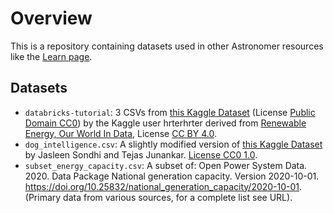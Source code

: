 # Overview

This is a repository containing datasets used in other Astronomer resources like the [Learn page](https://docs.astronomer.io/learn).

## Datasets

- `databricks-tutorial`: 3 CSVs from [this Kaggle Dataset](https://www.kaggle.com/datasets/programmerrdai/renewable-energy) (License [Public Domain CC0](https://creativecommons.org/publicdomain/zero/1.0/)) by the Kaggle user hrterhrter derived from [Renewable Energy, Our World In Data](https://ourworldindata.org/renewable-energy), License [CC BY 4.0](https://creativecommons.org/licenses/by/4.0/). 
- `dog_intelligence.csv`: A slightly modified version of [this Kaggle Dataset](https://www.kaggle.com/datasets/jasleensondhi/dog-intelligence-comparison-based-on-size) by Jasleen Sondhi and Tejas Junankar. [License CC0 1.0](https://creativecommons.org/publicdomain/zero/1.0/).
- `subset_energy_capacity.csv`: A subset of: Open Power System Data. 2020. Data Package National generation capacity. Version 2020-10-01. https://doi.org/10.25832/national_generation_capacity/2020-10-01. (Primary data from various sources, for a complete list see URL).